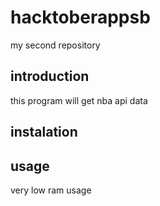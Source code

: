 # hacktoberappsb
my second repository


## introduction
this program will get nba api data

## instalation


## usage
very low ram usage
